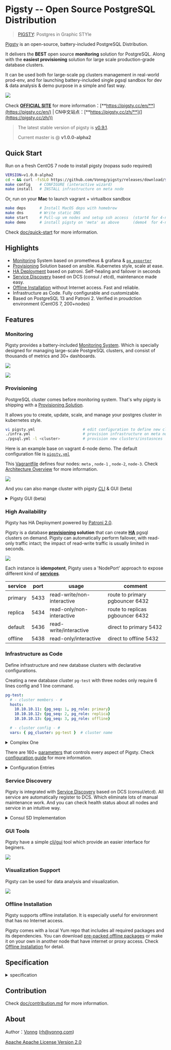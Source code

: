 # Pigsty -- Open Source PostgreSQL Distribution

> [PIGSTY](http://pigsty.cc): Postgres in Graphic STYle

[Pigsty](https://pigsty.cc/zh/) is an open-source, battery-included PostgreSQL Distribution.

It delivers the **BEST** open source **monitoring** solution for PostgreSQL. Along with the **easiest provisioning** solution for large scale production-grade database clusters. 

It can be used both for large-scale pg clusters management in real-world prod-env, and for launching battery-included single pgsql sandbox for dev & data analysis & demo purpose in a simple and fast way.

![](img/logo.svg)

Check [**OFFICIAL SITE**](https://pigsty.cc/en/  ) for more information：[**https://pigsty.cc/en/**](https://pigsty.cc/en/)   | CN中文站点：[**https://pigsty.cc/zh/**](](https://pigsty.cc/zh/))

> The latest stable version of pigsty is [v0.9.1](https://github.com/Vonng/pigsty/releases/tag/v0.9.1).
>
> Current master is @ **v1.0.0-alpha2**



## Quick Start

Run on a fresh CentOS 7 node to install pigsty (nopass sudo required)  

```bash
VERSION=v1.0.0-alpha2
cd ~ && curl -fsSLO https://github.com/Vonng/pigsty/releases/download/${VERSION}/pigsty.tgz && tar -xf pigsty.tgz && cd pigsty
make config    # CONFIGURE (interactive wizard)
make install   # INSTALL infrastructure on meta node
```

Or, run on your **Mac** to launch vagrant + virtualbox sandbox

```bash
make deps      # Install MacOS deps with homebrew
make dns       # Write static DNS
make start     # Pull-up vm nodes and setup ssh access  (start4 for 4-node demo)
make demo      # install pigsty on 'meta' as above      (demo4  for 4-node demo) 
```

Check [doc/quick-start](doc/quick-start.md) for more information.



## Highlights

* [Monitoring]() System based on prometheus & grafana &  [`pg_exporter`](https://github.com/Vonng/pg_exporter)
* [Provisioning](#provisioning) Solution based on ansible. Kubernetes style, scale at ease.
* [HA Deployment](#ha-deployment) based on patroni. Self-healing and failover in seconds
* [Service Discovery](#service-discovery) based on DCS (consul / etcd), maintenance made easy.
* [Offline Installation](#offline-installation) without Internet access. Fast and reliable.
* Infrastructure as Code. Fully configurable and customizable. 
* Based on PostgreSQL 13 and Patroni 2. Verified in proudction environment (CentOS 7, 200+nodes)



## Features

### Monitoring

Pigsty provides a battery-included [Monitoring System](https://pigsty.cc/en/docs/monitor/). Which is specially designed for managing large-scale PostgreSQL clusters, and consist of thousands of metrics and 30+ dashboards.

![](img/overview1.jpg)

![](img/overview2.jpg)



### Provisioning

PostgreSQL cluster comes before monitoring system. That's why pigsty is shipping with a  [Provisioning Solution](https://pigsty.cc/en/docs/concept/provision/).

It allows you to create, update, scale, and manage your postgres cluster in kubernetes style.

```bash
vi pigsty.yml                     # edit configuration to define new clusters
./infra.yml                       # provision infrastructure on meta node 
./pgsql.yml -l <cluster>          # provision new clusters/instasnces
```
Here is an example base on vagrant 4-node demo. The default configuration file is [`pigsty.yml`](pigsty.yml)

This [Vagrantfile](vagrant/Vagrantfile) defines four nodes: `meta` , `node-1` , `node-2`, `node-3`. Check [Architecture Overview](https://pigsty.cc/en/docs/concepts/architecture/) for more information.

![](img/infra.jpg)

And you can also mange cluster with pigsty [CLI](https://github.com/Vonng/pigsty-cli) & GUI (beta)

<details>
<summary>Pigsty GUI (beta)</summary>

![](img/gui.jpg)

</details>



### High Availability

Pigsty has HA Deployment powered by [Patroni 2.0](https://github.com/zalando/patroni). 

Pigsty is a database **[provisioning](https://pigsty.cc/en/docs/concept/provision/) solution** that can create [**HA**](https://pigsty.cc/en/docs/concept/provision/ha/) pgsql clusters on demand. Pigsty can automatically perform failover, with read-only traffic intact; the impact of read-write traffic is usually limited in seconds.

![](img/haproxy_l2vip.jpg)

Each instance is **idempotent**, Pigsty uses a 'NodePort' approach to expose different kind of [**services**](https://pigsty.cc/en/docs/concept/provision/service/). 

| service | port | usage                      | comment                          |
| ------- | ---- | -------------------------- | -------------------------------- |
| primary | 5433 | read-write/non-interactive | route to primary pgbouncer 6432  |
| replica | 5434 | read-only/non-interactive  | route to replicas pgbouncer 6432 |
| default | 5436 | read-write/interactive     | direct to primary 5432           |
| offline | 5438 | read-only/interactive      | direct to offline 5432           |




### Infrastructure as Code

Define infrastructure and new database clusters with declarative configurations. 

Creating a new database cluster `pg-test` with three nodes only require 6 lines config and 1 line command.

```yaml
pg-test:
  # - cluster members - #
  hosts:
    10.10.10.11: {pg_seq: 1, pg_role: primary}
    10.10.10.12: {pg_seq: 2, pg_role: replica}
    10.10.10.13: {pg_seq: 3, pg_role: offline}

  # - cluster config - #
  vars: { pg_cluster: pg-test }  # cluster name
```

<details>
<summary>Complex One</summary>

```yaml
#-----------------------------
# cluster: pg-meta
#-----------------------------
# pg-meta is a single-node pgsql cluster deployed on meta node (10.10.10.10)
pg-meta:
  # - cluster members - #
  hosts:
    10.10.10.10: {pg_seq: 1, pg_role: primary, pg_offline_query: true}

  # - cluster configs - #
  vars:
    pg_cluster: pg-meta                 # define actual cluster name
    pg_version: 13                      # define installed pgsql version
    node_tune: tiny                     # tune node into oltp|olap|crit|tiny mode
    pg_conf: tiny.yml                   # tune pgsql into oltp|olap|crit|tiny mode
    patroni_mode: pause                 # enter maintenance mode, {default|pause|remove}
    patroni_watchdog_mode: off          # disable watchdog (require|automatic|off)
    pg_lc_ctype: en_US.UTF8             # enabled pg_trgm i18n char support

    # - defining business users - #
    pg_users:
      # default production read-write user dbuser_meta
      - name: dbuser_meta                              # user's name is required
        password: md5d3d10d8cad606308bdb180148bf663e1  # md5 password is acceptable
        pgbouncer: true                                # add user to pgbouncer userlist
        roles: [dbrole_readwrite]                      # grant roles to user
        comment: default production read-write user for meta database

      # default production read-only user for grafana direct access
      - name: dbuser_grafana
        password: DBUser.Grafana
        pgbouncer: true
        roles: [dbrole_readonly]
        comment: default readonly access for grafana datasource

      # complete example of user/role definition
      - name: dbuser_pigsty             # pigsty user have admin access (DDL|DML)
        password: DBUser.Pigsty         # example user's password, can be md5 encrypted
        login: true                     # can login, true by default (should be false for role)
        superuser: false                # is superuser? false by default
        createdb: false                 # can create database? false by default
        createrole: false               # can create role? false by default
        inherit: true                   # can this role use inherited privileges?
        replication: false              # can this role do replication? false by default
        bypassrls: false                # can this role bypass row level security? false by default
        pgbouncer: true                 # add this user to pgbouncer? false by default (true for production user)
        connlimit: -1                   # connection limit, -1 disable limit
        expire_in: 3650                 # now + n days when this role is expired (OVERWRITE expire_at)
        expire_at: '2030-12-31'         # 'timestamp' when this role is expired (OVERWRITTEN by expire_in)
        comment: pigsty admin user      # comment on user/role
        roles: [dbrole_admin]           # dbrole_{admin,readonly,readwrite,offline}
        parameters:                     # additional role level parameters with ALTER ROLE SET
          search_path: pigsty,public    # add pigsty schema into search_path

    # - defining business databases - #
    pg_databases:
      - name: meta                      # name is the only required field for a database
        baseline: metadb/schema.sql     # pigsty meta database baseline
        owner: postgres                 # optional, database owner
        template: template1             # optional, template1 by default
        encoding: UTF8                  # optional, UTF8 by default , must same as template database, leave blank to set to db default
        locale: C                       # optional, C by default , must same as template database, leave blank to set to db default
        lc_collate: C                   # optional, C by default , must same as template database, leave blank to set to db default
        lc_ctype: C                     # optional, C by default , must same as template database, leave blank to set to db default
        tablespace: pg_default          # optional, 'pg_default' is the default tablespace
        allowconn: true                 # optional, true by default, false disable connect at all
        revokeconn: false               # optional, false by default, true revoke connect from public # (only default user and owner have connect privilege on database)
        pgbouncer: true                 # optional, add this database to pgbouncer list? true by default
        comment: pigsty meta database   # optional, comment string for database
        connlimit: -1                   # optional, connection limit, -1 or none disable limit (default)
        schemas: [pigsty]               # optional, create additional schema
        extensions:                     # optional, extension name and which schema to create
          - {name: adminpack, schema: pg_catalog}
        parameters:                       # optional, extra parameters with ALTER DATABASE
          search_path: 'pigsty,public'    # add pigsty to search_path
          log_min_duration_statement: 10  # log all action on meta database

    pg_default_database: meta           # default database will be used as primary monitor target
    vip_mode: l2                        # none|l2|l4, l2 vip are used in sandbox demo
    vip_address: 10.10.10.2             # virtual ip address
    vip_cidrmask: 8                     # cidr network mask length
    vip_interface: eth1                 # interface to add virtual ip

```


And run [playbooks](https://pigsty.cc/en/docs/deploy/playbook/) to *instanlize* that cluster:

```bash
./pgsql.yml -l pg-test
```

</details>



There are 160+ [parameters](http://pigsty.cc/en/docs/config/entry/) that controls every aspect of Pigsty. Check [configuration guide](https://pigsty.cc/en/docs/config/)  for more information.


<details>
<summary>Configuration Entries</summary>

|  No  |                           Category                           | Function                                                     |
| :--: | :----------------------------------------------------------: | ------------------------------------------------------------ |
|  1   |     [connect](http://pigsty.cc/en/docs/config/1-connect)     | Connection parameters and proxy setting                      |
|  2   |        [repo](http://pigsty.cc/en/docs/config/2-repo)        | local yum and offline installation                           |
|  3   |        [node](http://pigsty.cc/en/docs/config/3-node)        | common setup for all nodes                                   |
|  4   |        [meta](http://pigsty.cc/en/docs/config/4-meta)        | infrastructure on meta nodes                                 |
|  5   |         [dcs](http://pigsty.cc/en/docs/config/5-dcs)         | dcs service (consul/etcd)                                    |
|  6   |  [pg-install](http://pigsty.cc/en/docs/config/6-pg-install)  | install postgres, extensions, users, directories, scripts, utils |
|  7   | [pg-provision](http://pigsty.cc/en/docs/config/7-pg-provision) | bootstrap postgres cluster and identity assignment           |
|  8   | [pg-template](http://pigsty.cc/en/docs/config/8-pg-template) | customize postgres cluster template                          |
|  9   |     [monitor](http://pigsty.cc/en/docs/config/9-monitor)     | install monitoring components                                |
|  10  |    [service](http://pigsty.cc/en/docs/config/10-service)     | expose database service                                      |


</details>



### Service Discovery

Pigsty is integrated with [Service Discovery](https://pigsty.cc/en/docs/concept/monitor/identity/) based on DCS (consul/etcd). All service are automatically register to DCS. Which eliminate lots of manual maintenance work. And you can check health status about all nodes and service in an intuitive way. 

<details>
<summary>Consul SD Implementation</summary>

Consul is the only DCS that is currently supported. You can use consul as DNS service provider to achieve DNS based traffic routing. 

![](img/service-discovery.jpg)

Pigsty can also use static file discovery for prometheus, which would eliminate the need of consul for monitoring.

</details>



### GUI Tools

Pigsty have a simple [cli/gui](cli/gui) tool which provide an easier interface for beginers.

![](img/gui-cli-config.jpg)



### Visualization Support

Pigsty can be used for data analysis and visualization.

![](img/datalets.jpg)



###  Offline Installation

Pigsty supports offline installation. It is especially useful for environment that has no Internet access.

Pigsty comes with a local Yum repo that includes all required packages and its dependencies. You can download [pre-packed offline packages](https://github.com/Vonng/pigsty/releases) or make it on your own in another node that have internet or proxy access. Check [Offline Installation](https://pigsty.cc/en/docs/deploy/prepare/offline/) for detail.



## Specification

<details>
<summary>specification</summary>

**System Requirement**

* CentOS 7 / Red Hat 7 / Oracle Linux 7
* CentOS 7.8.2003 x86_64 is highly recommend (fully tested under production)

**Minimal setup**

* Self-contained, single meta node, singleton pgsql cluster `pg-meta`
* Minimal requirement: 1 CPU Core & 2 GB RAM

**Demo setup ( TINY mode, vagrant demo)**

* 4 Node, including single meta node, singleton database cluster `pg-meta` and 3-instances pgsql cluster `pg-test`
* Spec:  2Core/4GB for meta controller node, 1Core/1GB for database node (x3)

**Production setup (OLTP/OLAP/CRIT mode)**

* 200+ nodes,  3 meta nodes , 100+ database clusters
* Verified Spec: Dell R740 / 64 Core / 400GB Mem / 3TB PCI-E SSD

</details>


## Contribution

Check [doc/contribution.md](doc/contribution.md) for more information.


## About

Author：[Vonng](https://vonng.com) (rh@vonng.com)

[Apache Apache License Version 2.0](LICENSE)
